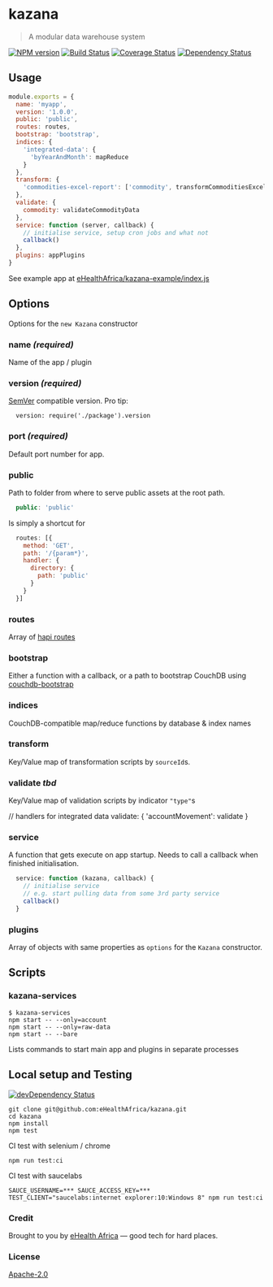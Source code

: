 # kazana

> A modular data warehouse system

[![NPM version](https://badge.fury.io/js/kazana.svg)](https://www.npmjs.com/package/kazana)
[![Build Status](https://travis-ci.org/eHealthAfrica/kazana.svg?branch=master)](https://travis-ci.org/eHealthAfrica/kazana)
[![Coverage Status](https://coveralls.io/repos/eHealthAfrica/kazana/badge.svg?branch=master)](https://coveralls.io/r/eHealthAfrica/kazana?branch=master)
[![Dependency Status](https://david-dm.org/eHealthAfrica/kazana.svg)](https://david-dm.org/eHealthAfrica/kazana)

## Usage

```js
module.exports = {
  name: 'myapp',
  version: '1.0.0',
  public: 'public',
  routes: routes,
  bootstrap: 'bootstrap',
  indices: {
    'integrated-data': {
      'byYearAndMonth': mapReduce
    }
  },
  transform: {
    'commodities-excel-report': ['commodity', transformCommoditiesExcelReport]
  },
  validate: {
    commodity: validateCommodityData
  },
  service: function (server, callback) {
    // initialise service, setup cron jobs and what not
    callback()
  },
  plugins: appPlugins
}
```

See example app at [eHealthAfrica/kazana-example/index.js](https://github.com/eHealthAfrica/kazana-example/blob/master/index.js)

## Options

Options for the `new Kazana` constructor

### name _(required)_

Name of the app / plugin

### version _(required)_

[SemVer](http://semver.org/) compatible version. Pro tip:

```
  version: require('./package').version
```

### port _(required)_

Default port number for app.

### public

Path to folder from where to serve public assets at the root path.

```js
  public: 'public'
```

Is simply a shortcut for

```js
  routes: [{
    method: 'GET',
    path: '/{param*}',
    handler: {
      directory: {
        path: 'public'
      }
    }
  }]
```

### routes

Array of [hapi routes](http://hapijs.com/tutorials/routing)

### bootstrap

Either a function with a callback, or a path to bootstrap
CouchDB using [couchdb-bootstrap](https://github.com/ehealthafrica/couchdb-bootstrap)

### indices

CouchDB-compatible map/reduce functions by database & index names

### transform

Key/Value map of transformation scripts by `sourceId`s.

### validate _tbd_

Key/Value map of validation scripts by indicator `"type"`s

// handlers for integrated data
validate: {
  'accountMovement': validate
}

### service

A function that gets execute on app startup. Needs to call a
callback when finished initialisation.

```js
  service: function (kazana, callback) {
    // initialise service
    // e.g. start pulling data from some 3rd party service
    callback()
  }
```

### plugins

Array of objects with same properties as `options` for the
`Kazana` constructor.

## Scripts

### kazana-services

```
$ kazana-services
npm start -- --only=account
npm start -- --only=raw-data
npm start -- --bare
```

Lists commands to start main app and plugins in separate processes

## Local setup and Testing

[![devDependency Status](https://david-dm.org/eHealthAfrica/kazana/dev-status.svg)](https://david-dm.org/eHealthAfrica/kazana#info=devDependencies)

```
git clone git@github.com:eHealthAfrica/kazana.git
cd kazana
npm install
npm test
```

CI test with selenium / chrome

```
npm run test:ci
```

CI test with saucelabs

```
SAUCE_USERNAME=*** SAUCE_ACCESS_KEY=*** TEST_CLIENT="saucelabs:internet explorer:10:Windows 8" npm run test:ci
```

### Credit

Brought to you by [eHealth Africa](http://ehealthafrica.org/)
— good tech for hard places.

### License

[Apache-2.0](http://www.apache.org/licenses/LICENSE-2.0)
